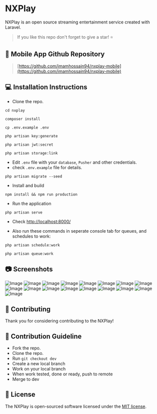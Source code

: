 # NXPlay

NXPlay is an open source streaming entertainment service created with Laravel.

> If you like this repo don't forget to give a star! ⭐

## 📱 Mobile App Github Repository

> [https://github.com/imamhossain94/nxplay-mobile](https://github.com/imamhossain94/nxplay-mobile)

## 💻 Installation Instructions

-   Clone the repo.

```shell
cd nxplay

composer install

cp .env.example .env

php artisan key:generate

php artisan jwt:secret

php artisan storage:link
```

-   Edit `.env` file with your `database`, `Pusher` and other credentials.
-   check `.env.example` file for details.

```shell
php artisan migrate --seed
```

-   Install and build

```shell
npm install && npm run production
```

-   Run the application

```shell
php artisan serve
```

-   Check [http://localhost:8000/](http://localhost:8000/)

-   Also run these commands in seperate console tab for queues, and schedules to work:

```shell
php artisan schedule:work

php artisan queue:work
```

## 📷 Screenshots

![Image](./public/images/screenshots/01-min.png)
![Image](./public/images/screenshots/02-min.png)
![Image](./public/images/screenshots/03-min.png)
![Image](./public/images/screenshots/04-min.png)
![Image](./public/images/screenshots/05-min.png)
![Image](./public/images/screenshots/06-min.png)
![Image](./public/images/screenshots/07-min.png)
![Image](./public/images/screenshots/08-min.png)
![Image](./public/images/screenshots/09-min.png)
![Image](./public/images/screenshots/10-min.png)
![Image](./public/images/screenshots/11-min.png)
![Image](./public/images/screenshots/12-min.png)
![Image](./public/images/screenshots/13-min.png)
![Image](./public/images/screenshots/14-min.png)
![Image](./public/images/screenshots/15-min.png)
![Image](./public/images/screenshots/16-min.png)
![Image](./public/images/screenshots/17-min.png)

## 🚀 Contributing

Thank you for considering contributing to the NXPlay!

## 🚩 Contribution Guideline

-   Fork the repo.
-   Clone the repo.
-   Run `git checkout dev`
-   Create a new local branch
-   Work on your local branch
-   When work tested, done or ready, push to remote
-   Merge to dev

## 🚨 License

The NXPlay is open-sourced software licensed under the [MIT license](https://opensource.org/licenses/MIT).
